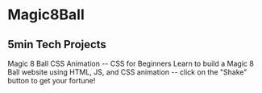 # Magic8Ball
## 5min Tech Projects
Magic 8 Ball CSS Animation -- CSS for Beginners
Learn to build a Magic 8 Ball website using HTML, JS, and CSS animation -- click on the "Shake" button to get your fortune! 
